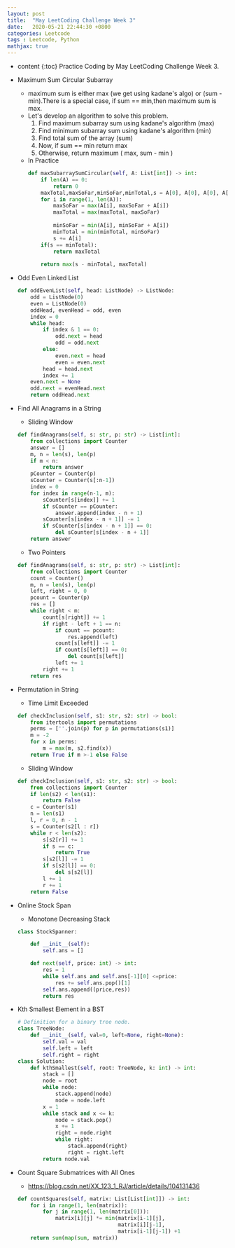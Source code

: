 ```yaml
---
layout: post
title:  "May LeetCoding Challenge Week 3"
date:   2020-05-21 22:44:30 +0800
categories: Leetcode
tags : Leetcode, Python 
mathjax: true
---
```

* content 
{:toc}
Practice Coding by May LeetCoding Challenge Week 3.




* Maximum Sum Circular Subarray
    * maximum sum is either max (we get using kadane's algo) or (sum - min).There is a special case, if sum == min,then maximum sum is max.
    * Let's develop an algorithm to solve this problem.
        1. Find maximum subarray sum using kadane's algorithm (max) 
        2. Find minimum subarray sum using kadane's algorithm (min)
        3. Find total sum of the array (sum)
        4. Now, if sum == min return max
        5. Otherwise, return maximum ( max, sum - min )
    * In Practice
		```python
		def maxSubarraySumCircular(self, A: List[int]) -> int:
			if len(A) == 0:
				return 0
			maxTotal,maxSoFar,minSoFar,minTotal,s = A[0], A[0], A[0], A[0],A[0]
			for i in range(1, len(A)):
				maxSoFar = max(A[i], maxSoFar + A[i])
				maxTotal = max(maxTotal, maxSoFar)            
				
				minSoFar = min(A[i], minSoFar + A[i])            
				minTotal = min(minTotal, minSoFar)            
				s += A[i]
			if(s == minTotal):
				return maxTotal
			
			return max(s - minTotal, maxTotal)
		```

* Odd Even Linked List
    ```python
    def oddEvenList(self, head: ListNode) -> ListNode:
        odd = ListNode(0)
        even = ListNode(0)
        oddHead, evenHead = odd, even
        index = 0
        while head:
            if index & 1 == 0:
                odd.next = head
                odd = odd.next
            else:
                even.next = head
                even = even.next
            head = head.next
            index += 1
        even.next = None
        odd.next = evenHead.next
        return oddHead.next
    ```

* Find All Anagrams in a String
    * Sliding Window
    ```python
    def findAnagrams(self, s: str, p: str) -> List[int]:
        from collections import Counter
        answer = []
        m, n = len(s), len(p)
        if m < n:
            return answer
        pCounter = Counter(p)
        sCounter = Counter(s[:n-1])
        index = 0
        for index in range(n-1, m):
            sCounter[s[index]] += 1
            if sCounter == pCounter:
                answer.append(index - n + 1)
            sCounter[s[index - n + 1]] -= 1
            if sCounter[s[index - n + 1]] == 0:
                del sCounter[s[index - n + 1]]
        return answer
    ```
    * Two Pointers
    ```python
    def findAnagrams(self, s: str, p: str) -> List[int]:
        from collections import Counter
        count = Counter()
        m, n = len(s), len(p)
        left, right = 0, 0
        pcount = Counter(p)
        res = []
        while right < m:
            count[s[right]] += 1
            if right - left + 1 == n:
                if count == pcount:
                    res.append(left)
                count[s[left]] -= 1
                if count[s[left]] == 0:
                    del count[s[left]]
                left += 1
            right += 1
        return res
    ```
    
* Permutation in String
    * Time Limit Exceeded
    ```python
    def checkInclusion(self, s1: str, s2: str) -> bool:
        from itertools import permutations
        perms = [''.join(p) for p in permutations(s1)]
        m = -2
        for x in perms:
            m = max(m, s2.find(x))
        return True if m >-1 else False
    ```
    * Sliding Window
    ```python
    def checkInclusion(self, s1: str, s2: str) -> bool:
        from collections import Counter
        if len(s2) < len(s1): 
            return False
        c = Counter(s1)
        n = len(s1)
        l, r = 0, n - 1
        s = Counter(s2[l : r])
        while r < len(s2):
            s[s2[r]] += 1
            if s == c:
                return True
            s[s2[l]] -= 1
            if s[s2[l]] == 0:
                del s[s2[l]]
            l += 1
            r += 1
        return False
    ```

* Online Stock Span
    * Monotone Decreasing Stack
    ```python
    class StockSpanner:

        def __init__(self):
            self.ans = []

        def next(self, price: int) -> int:
            res = 1
            while self.ans and self.ans[-1][0] <=price:
                res += self.ans.pop()[1]
            self.ans.append((price,res))
            return res
    ```
    
* Kth Smallest Element in a BST
    ```python
    # Definition for a binary tree node.
    class TreeNode:
        def __init__(self, val=0, left=None, right=None):
            self.val = val
            self.left = left
            self.right = right
    class Solution:
        def kthSmallest(self, root: TreeNode, k: int) -> int:
            stack = []
            node = root
            while node:
                stack.append(node)
                node = node.left
            x = 1
            while stack and x <= k:
                node = stack.pop()
                x += 1
                right = node.right
                while right:
                    stack.append(right)
                    right = right.left
            return node.val
    ```
* Count Square Submatrices with All Ones
    * https://blog.csdn.net/XX_123_1_RJ/article/details/104131436
    ```python
    def countSquares(self, matrix: List[List[int]]) -> int:
        for i in range(1, len(matrix)):
            for j in range(1, len(matrix[0])):
                matrix[i][j] *= min(matrix[i-1][j], 
                                    matrix[i][j-1], 
                                    matrix[i-1][j-1]) +1 
        return sum(map(sum, matrix))
    ```